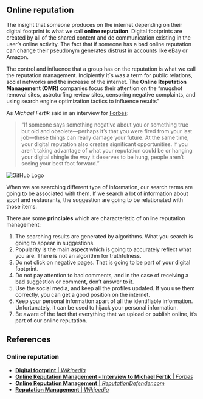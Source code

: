 ## Online reputation ##

The insight that someone produces on the internet depending on their digital footprint is what we call **online reputation**. Digital footprints are created by all of the shared content and de communication existing in the user’s online activity. The fact that if someone has a bad online reputation can change their pseudonym generates distrust in accounts like eBay or Amazon.

The control and influence that a group has on the reputation is what we call the reputation management. Incipiently it´s was a term for public relations, social networks and the increase of the internet. The **Online Reputation Management (OMR)** companies focus their attention on the “mugshot removal sites, astroturfing review sites, censoring negative complaints, and using search engine optimization tactics to influence results”

As *Michael Fertik* said in an interview for [Forbes](https://www.forbes.com/sites/learnvest/2013/11/20/10-things-you-need-to-know-about-online-reputation-management/2/#7de70a95686d):

> “If someone says something negative about you or something true but old and obsolete—perhaps it’s that you were fired from your last job—these things can really damage your future. At the same time, your digital reputation also creates significant opportunities. If you aren’t taking advantage of what your reputation could be or hanging your digital shingle the way it deserves to be hung, people aren’t seeing your best foot forward.” 

![GitHub Logo](https://www.reviewsolved.com/wp-content/uploads/2018/01/online-reputation-management-compressed.jpg)

When we are searching different type of information, our search terms are going to be associated with them. If we search a lot of information about sport and restaurants, the suggestion are going to be relationated with those items. 

There are some **principles** which are characteristic of online reputation management:

1. The searching results are generated by algorithms. What you search is going to appear in suggestions. 
2. Popularity is the main aspect which is going to accurately reflect what you are. There is not an algorithm for truthfulness.
3. Do not click on negative pages. That is going to be part of your digital footprint.
4. Do not pay attention to bad comments, and in the case of receiving a bad suggestion or comment, don’t answer to it.
5. Use the social media, and keep all the profiles updated. If you use them correctly, you can get a good position on the internet.
6. Keep your personal information apart of all the identifiable information. Unfortunately, it can be used to hijack your personal information.
7. Be aware of the fact that everything that we upload or publish online, it’s part of our online reputation. 


## References ##
### Online reputation ###

- [**Digital footprint** | *Wikipedia*](https://en.wikipedia.org/wiki/Digital_footprint)
- [**Online Reputation Management - Interview to Michael Fertik** | *Forbes*](https://www.forbes.com/sites/learnvest/2013/11/20/10-things-you-need-to-know-about-online-reputation-management/2/#7de70a95686d)
- [**Online Reputation Management** | *ReputationDefender.com*](https://www.reputationdefender.com/what-online-reputation-management)
- [**Reputation Management** | *Wikipedia*](https://en.wikipedia.org/wiki/Reputation_management)
